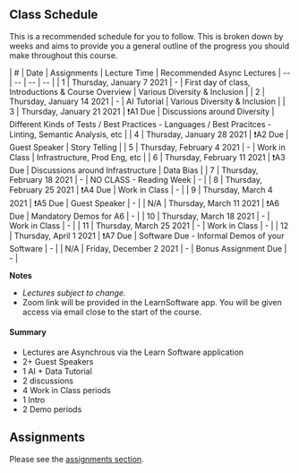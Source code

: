 ## Class Schedule

This is a recommended schedule for you to follow. This is broken down by weeks and aims to provide you a general outline of the progress you should make throughout this course.

| # | Date | Assignments | Lecture Time | Recommended Async Lectures
| -- | -- | -- | -- |
| 1 | Thursday, January 7 2021   | -         | First day of class, Introductions & Course Overview | Various Diversity & Inclusion |
| 2 | Thursday, January 14 2021  | -         | AI Tutorial | Various Diversity & Inclusion |
| 3 | Thursday, January 21 2021  | ❗A1 Due  | Discussions around Diversity | Different Kinds of Tests / Best Practices - Languages / Best Pracitces - Linting, Semantic Analysis, etc |
| 4 | Thursday, January 28 2021  | ❗A2 Due  | Guest Speaker | Story Telling |
| 5 | Thursday, February 4 2021  | -         | Work in Class | Infrastructure, Prod Eng, etc |
| 6 | Thursday, February 11 2021 | ❗A3 Due  | Discussions around Infrastructure | Data Bias |
| 7 | Thursday, February 18 2021 | -         | NO CLASS - Reading Week | - | 
| 8 | Thursday, February 25 2021 | ❗A4 Due  | Work in Class | - | 
| 9 | Thursday, March 4 2021     | ❗A5 Due  | Guest Speaker | - | 
| N/A | Thursday, March 11 2021  | ❗A6 Due  | Mandatory Demos for A6 | - | 
| 10 | Thursday, March 18 2021   | -         | Work in Class | - | 
| 11 | Thursday, March 25 2021   | -         | Work in Class | - | 
| 12 | Thursday, April 1 2021    | ❗A7 Due  | Software Due - Informal Demos of your Software | - | 
| N/A | Friday, December 2 2021  | -         | Bonus Assignment Due | - | 

**Notes**
- _Lectures subject to change._
- Zoom link will be provided in the LearnSoftware app. You will be given access via email close to the start of the course.

#### Summary

- Lectures are Asynchrous via the Learn Software application
- 2+ Guest Speakers
- 1 AI + Data Tutorial
- 2 discussions
- 4 Work in Class periods
- 1 Intro
- 2 Demo periods

## Assignments

Please see the [assignments section](../assignments/README.md).
